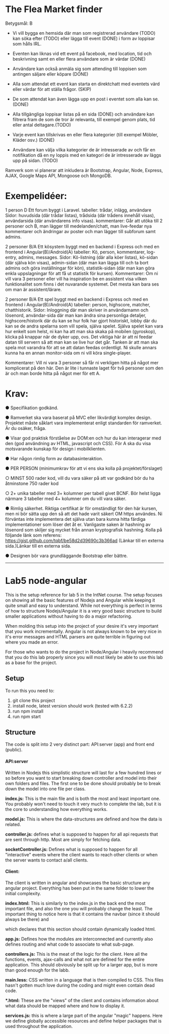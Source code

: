 



# The Flea Market finder

Betygsmål: B


- Vi vill bygga en hemsida där man som registrerad användare (TODO) kan söka efter (TODO) eller lägga till event (DONE) i form av loppisar som hålls IRL. 

- Eventen kan liknas vid ett event på facebook, med location, tid och beskrivning samt en eller flera användare
som är värdar (DONE)
- Användare kan också anmäla sig som attending till loppisen som antingen säljare eller köpare (DONE)
- Alla som attendat ett event kan starta en direktchatt med eventets värd eller värdar för att ställa frågor. (SKIP)
- De som attendat kan även lägga upp en post i eventet som alla kan se. (DONE)
- Alla tillgängliga loppisar listas på en sida (DONE) och användare kan filtrera fram de som de tror är relevanta, till exempel genom plats, tid eller antal deltagare.(TODO)
- Varje event kan tillskrivas en eller flera kategorier (till exempel Möbler, Kläder osv.) (DONE)
- Användare kan välja vilka kategorier de är intresserade av och får en notifikation då en ny loppis med en kategori de är intresserade av läggs upp på sidan. (TODO)

Ramverk som vi planerar att inkludera är Bootstrap, Angular, Node, Express, AJAX, Google Maps API, Mongoose och MongoDB.


# Exempelidéer: 

1 person D
Ett forum byggt i Laravel.
tabeller: trådar, inlägg, användare
Sidor: huvudsida (där trådar listas), trådsida (där trådens innehåll visas), användarsida (där användarens info visas).
kommentarer:
Går att utöka till 2 personer och B, man lägger till medelanden/chatt, man live-feedar nya kommentarer och ändringar av poster och man lägger till subforum samt admins. 

2 personer B/A
Ett kösystem byggt med en backend i Express och med en frontend i Angular(B)/Android(A) tabeller: Kö, person, kommentarer, log-entry, admins, messages.
Sidor: Kö-listning (där alla köer listas), kö-sidan (där själva kön visas), admin-sidan (där man kan lägga till och ta bort admins och göra inställningar för kön), statistik-sidan (där man kan göra enkla uppslagningar för att få ut statistik för kursen).
Kommentarer:
Om ni vill vara 3 personer eller vill ha inspiration be en assistent visa vilken funktionalitet som finns i det nuvarande systemet. Det mesta kan bara ses om man är assistent/lärare. 

2 personer B/A
Ett spel byggt med en backend i Express och med en frontend i Angular(B)/Android(A) tabeller: person, highscore, matcher, chatthistorik.
Sidor: Inloggning där man skriver in användarnamn och lösenord, användar-sida där man kan ändra sina personliga detaljer, highscore/historik där du kan se hur folk har gjort historiskt, lobby där du kan se de andra spelarna som vill spela, själva spelet.
Själva spelet kan vara hur enkelt som helst, ni kan ha att man ska skaka på mobilen (gyroskop), klicka på knappar när de dyker upp, ovs. Det viktiga här är att ni feedar datan till servern så att man kan se live hur det går. Tanken är att man ska spela mot varandra för att se att datan feedas ordentligt. Ni skulle annars kunna ha en annan monitor-sida om ni vill köra single-player. 

Kommentarer:
Vill ni vara 3 personer så får ni verkligen hitta på något mer komplicerat på den här. Den är lite i tunnaste laget för två personer som den är och man borde hitta på något mer för ett A.


# Krav:

●  Specifikation godkänd.

●  Ramverket ska vara baserat på MVC eller likvärdigt komplex design. Projektet måste såklart vara implementerat enligt standarden för ramverket. Är du osäker, fråga.

●  Visar god praktisk förståelse av DOM:en och hur du kan interagerar med den (god användning av HTML, javascript och CSS). För A ska du visa motsvarande kunskap för design i mobilklienten.

●  Har någon rimlig form av databasinteraktion.

●  PER PERSON (minimumkrav för att vi ens ska kolla på projektet/förslaget)

○ MINST 500 rader kod, vill du vara säker på att var godkänd bör du ha åtminstone 750 rader kod 

○ 2+ unika tabeller med 3+ kolumner per tabell givet BCNF. Bör helst ligga närmare 3 tabeller med 4+ kolumner om du vill vara säker.

●  Rimlig säkerhet. Riktiga certifikat är för omständligt för den här kursen, men ni bör sätta upp den så att det hade varit säkert OM https användes. Ni förväntas inte implementera det själva utan bara kunna hitta färdiga implementationer som löser det åt er. Vanligaste saken är hashning av lösenord som skiljer sig mycket från annan kryptografisk hashning. Kolla på följande länk som referens: https://gist.github.com/tqbf/be58d2d39690c3b366ad (Länkar till en externa sida.)Länkar till en externa sida.

●  Designen bör vara grundläggande Bootstrap eller bättre.


____

# Lab5 node-angular
This is the setup reference for lab 5 in the IntNet course.
The setup focuses on showing all the basic features of Nodejs and Angular while keeping it quite small and easy to understand. While not everything is perfect in terms of how to structure Nodejs/Angular it is a very good basic structure to build smaller applications without having to do a major refactoring.

When molding this setup into the project of your desire it's very important that you work incrementally. Angular is not always known to be very nice in it's error messages and HTML parsers are quite terrible in figuring out where you made an error.

For those who wants to do the project in Node/Angular i heavily recommend that you do this lab properly since you will most likely be able to use this lab as a base for the project.

## Setup
To run this you need to:
1. git clone this project
2. install node, latest version should work (tested with 6.2.2)
3. run npm install
4. run npm start

## Structure
The code is split into 2 very distinct part: API:server (app) and front end (public).

#### API:server
Written in Nodejs this simplistic structure will last for a few hundred lines or so before you want to start breaking down controller and model into their own folders and files. The first one to be done should probably be to break down the model into one file per class.

**index.js:** This is the main file and is both the most and least important one. You probably won't need to touch it very much to complete the lab, but it is the core to understanding how everything works.

**model.js:** This is where the data-structures are defined and how the data is related.

**controller.js:** defines what is supposed to happen for all api requests that are sent through http. Most are simply for fetching data.

**socketController.js:** Defines what is supposed to happen for all "interactive" events where the client wants to reach other clients or when the server wants to contact a/all clients.


#### Client:
The client is written in angular and showcases the basic structure any angular project. Everything has been put in the same folder to lower the initial complexity.

**index.html:** This is similarly to the index.js in the back end the most important file, and also the one you will probably change the least. The important thing to notice here is that it contains the navbar (since it should always be there) and <div ng-view></div> which declares that this section should contain dynamically loaded html.

**app.js:** Defines how the modules are interconnected and currently also defines routing and what code to associate to what sub-page.

**controllers.js:** This is the meat of the logic for the client. Here all the functions, events, ajax-calls and what not are defined for the entire application. This should obviously be split up for a larger app, but is more than good enough for the labb.

**main.less:** CSS written in a language that is then compiled to CSS. This files hasn't gotten much love during the coding and might even contain dead code.

**\*.html:** These are the "views" of the client and contains information about what data should be mapped where and how to display it.

**services.js:** this is where a large part of the angular "magic" happens. Here we define globally accessible resources and define helper packages that is used throughout the application.

